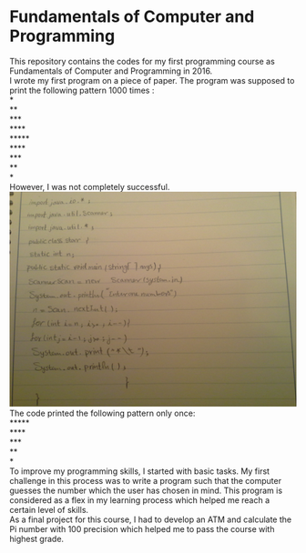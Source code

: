 # Fundamentals of Computer and Programming
This repository contains the codes for my first programming course as Fundamentals of Computer and Programming in 2016.\
I wrote my first program on a piece of paper. The program was supposed to print the following pattern 1000 times :\
\*\
\*\*\
\*\*\*\
\*\*\*\*\
\*\*\*\*\*\
\*\*\*\*\
\*\*\*\
\*\*\
\*\
However, I was not completely successful.
![](https://github.com/shakil-t/Fundamentals-of-Computer-and-Programming/blob/main/my%20first%20program.jpg)
The code printed the following pattern only once:\
\*\*\*\*\*\
\*\*\*\*\
\*\*\*\
\*\*\
\*\
To improve my programming skills, I started with basic tasks. My first challenge in this process was to write a program such that the computer guesses the number which the user has chosen in mind. This program is considered as a flex in my learning process which helped me reach a certain level of skills.\
As a final project for this course, I had to develop an ATM and calculate the Pi number with 100 precision which helped me to pass the course with highest grade.
